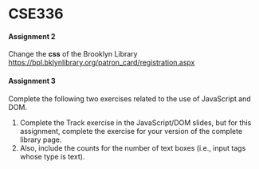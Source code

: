 # CSE336

#### Assignment 2
Change the **css** of the Brooklyn Library
https://bpl.bklynlibrary.org/patron_card/registration.aspx

#### Assignment 3
Complete the following two exercises related to the use of JavaScript and DOM.
1. Complete the Track exercise in the JavaScript/DOM slides, but for this assignment, complete the exercise for your version of the complete library page.
2. Also, include the counts for the number of text boxes (i.e., input tags whose type is text).

